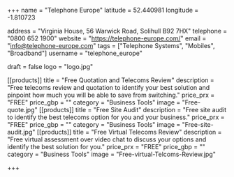 +++
name = "Telephone Europe"
latitude = 52.440981
longitude = -1.810723

address = "Virginia House, 56 Warwick Road, Solihull B92 7HX"
telephone = "0800 652 1900"
website = "https://telephone-europe.com/"
email = "info@telephone-europe.com"
tags = ["Telephone Systems", "Mobiles", "Broadband"]
username = "telephone_europe"

draft = false
logo = "logo.jpg"

[[products]]
  title = "Free Quotation and Telecoms Review"
  description = "Free telecoms review and quotation to identify your best solution and pinpoint how much you will be able to save from switching."
  price_prx = "FREE"
  price_gbp = ""
  category = "Business Tools"
  image = "Free-quote.jpg"
[[products]]
  title = "Free Site Audit"
  description = "Free site audit to identify the best telecoms option for you and your business."
  price_prx = "FREE"
  price_gbp = ""
  category = "Business Tools"
  image = "Free-site-audit.jpg"
[[products]]
  title = "Free Virtual Telecoms Review"
  description = "Free virtual assessment over video chat to discuss your options and identify the best solution for you."
  price_prx = "FREE"
  price_gbp = ""
  category = "Business Tools"
  image = "Free-virtual-Telcoms-Review.jpg"
  
  
+++

